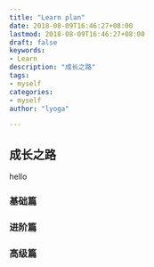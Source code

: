 ```yaml
---
title: "Learn plan"
date: 2018-08-09T16:46:27+08:00
lastmod: 2018-08-09T16:46:27+08:00
draft: false
keywords:
- Learn
description: "成长之路"
tags:
- myself
categories:
- myself
author: "lyoga"

---
```


<!--more-->
## 成长之路
hello

### 基础篇

### 进阶篇

### 高级篇

